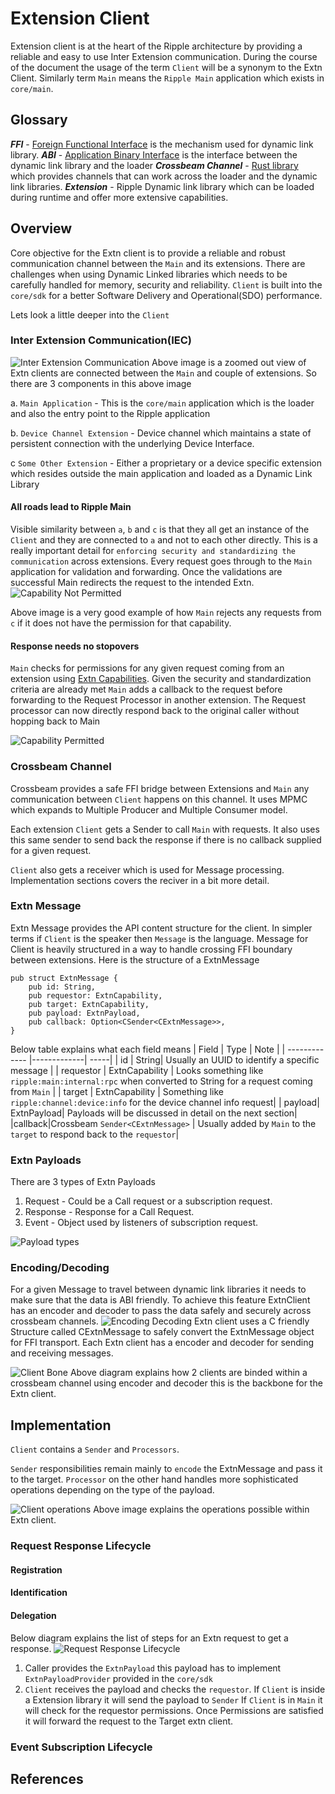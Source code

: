 # Extension Client
Extension client is at the heart of the Ripple architecture by providing a reliable and easy to use Inter Extension communication. During the course of the document the usage of the term `Client` will be a synonym to the Extn Client. Similarly term `Main` means the `Ripple Main` application which exists in `core/main`.

## Glossary
__*FFI*__ - [Foreign Functional Interface](https://en.wikipedia.org/wiki/Foreign_function_interface) is the mechanism used for dynamic link library.
__*ABI*__ - [Application Binary Interface](https://en.wikipedia.org/wiki/Application_binary_interface) is the interface between the dynamic link library and the loader
__*Crossbeam Channel*__ - [Rust library](https://docs.rs/crossbeam/latest/crossbeam/channel/index.html) which provides channels that can work across the loader and the dynamic link libraries.
__*Extension*__ - Ripple Dynamic link library which can be loaded during runtime and offer more extensive capabilities. 

## Overview
Core objective for the Extn client is to provide a reliable and robust communication channel between the  `Main` and its extensions. There are challenges when using Dynamic Linked libraries which needs to be carefully handled for memory, security and reliability. `Client` is built into the `core/sdk` for a better Software Delivery and Operational(SDO) performance.

Lets look a little deeper into the `Client`

### Inter Extension Communication(IEC)
![Inter Extension Communication](./images/IEC.jpeg)
Above image is a zoomed out view of Extn clients are connected between the `Main` and couple of extensions. So there are 3 components in this above image

a. `Main Application` - This is the `core/main` application which is the loader and also the entry point to the Ripple application

b. `Device Channel Extension` - Device channel which maintains a state of persistent connection with the underlying Device Interface.

c `Some Other Extension` - Either a proprietary or a device specific extension which resides outside the main application and loaded as a Dynamic Link Library

#### All roads lead to Ripple Main
Visible similarity between `a`, `b` and `c` is that they all get an instance of the `Client` and they are connected to `a` and not to each other directly. This is a really important detail for `enforcing security and standardizing the communication` across extensions. Every request goes through to the `Main` application for validation and forwarding. Once the validations are successful Main redirects the request to the intended Extn.
![Capability Not Permitted](./images/capnotpermitted.jpeg)

Above image is a very good example of how `Main` rejects any requests from `c` if it does not have the permission for that capability.

#### Response needs no stopovers
`Main` checks for permissions for any given request coming from an extension using [Extn Capabilities](./capabilities.md). Given the security and standardization criteria are already met `Main` adds a callback to the request before forwarding to the Request Processor in another extension. The Request processor can now directly respond back to the original caller without hopping back to Main

![Capability Permitted](./images/cappermitted.jpeg)

### Crossbeam Channel
Crossbeam provides a safe FFI bridge between Extensions and `Main` any communication between `Client` happens on this channel. It uses MPMC which expands to Multiple Producer and Multiple Consumer model. 

Each extension `Client` gets a Sender to call `Main` with requests. It also uses this same sender to send back the response if there is no callback supplied for a given request.

`Client` also gets a receiver which is used for Message processing. Implementation sections covers the reciver in a bit more detail.

### Extn Message

Extn Message provides the API content structure for the client. In simpler terms if `Client` is the speaker then `Message` is the language. Message for Client is heavily  structured in a way to handle crossing FFI boundary between extensions. Here is the structure of a ExtnMessage

```
pub struct ExtnMessage {
    pub id: String,
    pub requestor: ExtnCapability,
    pub target: ExtnCapability,
    pub payload: ExtnPayload,
    pub callback: Option<CSender<CExtnMessage>>,
}
```

Below table explains what each field means
| Field        | Type           | Note  |
| ------------- |-------------| -----|
| id     | String| Usually an UUID to identify a specific message |
| requestor      | ExtnCapability      | Looks something like `ripple:main:internal:rpc` when converted to String for a request coming from `Main`  |
| target | ExtnCapability      |    Something like `ripple:channel:device:info` for the device channel info request|
| payload| ExtnPayload| Payloads will be discussed in detail on the next section|
|callback|Crossbeam `Sender<CExtnMessage>` | Usually added by `Main` to the `target` to respond back to the `requestor`|

### Extn Payloads
There are 3 types of Extn Payloads

1. Request - Could be a Call request or a subscription request.
2. Response - Response for a Call Request.
3. Event - Object used by listeners of subscription request.

![Payload types](./images/ExtnMessageTypes.jpeg)

### Encoding/Decoding
For a given Message to travel between dynamic link libraries it needs to make sure that the data is ABI friendly. To achieve this feature ExtnClient has an encoder and decoder to pass the data safely and securely across crossbeam channels.
![Encoding Decoding](./images/enc_dec.jpeg)
Extn client uses a C friendly Structure called CExtnMessage to safely convert the ExtnMessage object for FFI transport.
Each Extn client has a encoder and decoder for sending and receiving messages.

![Client Bone](./images/client_backbone.jpeg)
Above diagram explains how 2 clients are binded within a crossbeam channel using encoder and decoder this is the backbone for the Extn client.
## Implementation
`Client` contains a `Sender` and `Processors`. 

`Sender` responsibilities remain mainly to `encode` the ExtnMessage and pass it to the target.
`Processor` on the other hand handles more sophisticated operations depending on the type of the payload.

![Client operations](./images/client_operations.jpeg)
Above image explains the operations possible within Extn client.
### Request Response Lifecycle

#### Registration

#### Identification

#### Delegation

Below diagram explains the list of steps for an Extn request to get a response. 
![Request Response Lifecycle](./images/request_response_lifecycle.jpeg)

1. Caller provides the `ExtnPayload` this payload has to implement `ExtnPayloadProvider` provided in the `core/sdk`
2. `Client` receives the payload and checks the `requestor`. 
If `Client` is inside a Extension library it will send the payload to `Sender`
If `Client` is in `Main` it will check for the requestor permissions. Once Permissions are satisfied it will forward the request to the Target extn client. 
### Event Subscription Lifecycle

## References
